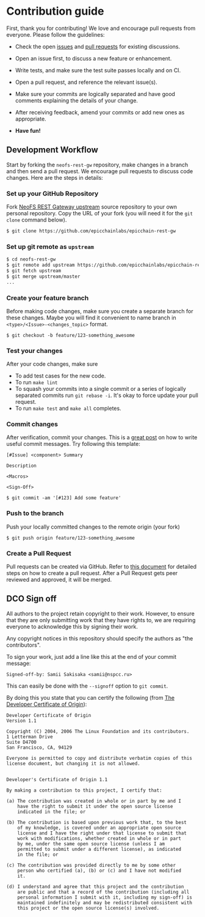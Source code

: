 # Contribution guide

First, thank you for contributing! We love and encourage pull requests from
everyone. Please follow the guidelines:

- Check the open [issues](https://github.com/epicchainlabs/epicchain-rest-gw/issues) and
  [pull requests](https://github.com/epicchainlabs/epicchain-rest-gw/pulls) for existing
  discussions.

- Open an issue first, to discuss a new feature or enhancement.

- Write tests, and make sure the test suite passes locally and on CI.

- Open a pull request, and reference the relevant issue(s).

- Make sure your commits are logically separated and have good comments
  explaining the details of your change.

- After receiving feedback, amend your commits or add new ones as
  appropriate.

- **Have fun!**

## Development Workflow

Start by forking the `neofs-rest-gw` repository, make changes in a branch and then
send a pull request. We encourage pull requests to discuss code changes. Here
are the steps in details:

### Set up your GitHub Repository
Fork [NeoFS REST Gateway upstream](https://github.com/epicchainlabs/epicchain-rest-gw/fork) source
repository to your own personal repository. Copy the URL of your fork (you will
need it for the `git clone` command below).

```sh
$ git clone https://github.com/epicchainlabs/epicchain-rest-gw
```

### Set up git remote as ``upstream``
```sh
$ cd neofs-rest-gw
$ git remote add upstream https://github.com/epicchainlabs/epicchain-rest-gw
$ git fetch upstream
$ git merge upstream/master
...
```

### Create your feature branch
Before making code changes, make sure you create a separate branch for these
changes. Maybe you will find it convenient to name branch in
`<type>/<Issue>-<changes_topic>` format.

```
$ git checkout -b feature/123-something_awesome
```

### Test your changes
After your code changes, make sure

- To add test cases for the new code.
- To run `make lint`
- To squash your commits into a single commit or a series of logically separated
  commits run `git rebase -i`. It's okay to force update your pull request.
- To run `make test` and `make all` completes.

### Commit changes
After verification, commit your changes. This is a [great
post](https://chris.beams.io/posts/git-commit/) on how to write useful commit
messages. Try following this template:

```
[#Issue] <component> Summary

Description

<Macros>

<Sign-Off>
```

```
$ git commit -am '[#123] Add some feature'
```

### Push to the branch
Push your locally committed changes to the remote origin (your fork)
```
$ git push origin feature/123-something_awesome
```

### Create a Pull Request
Pull requests can be created via GitHub. Refer to [this
document](https://help.github.com/articles/creating-a-pull-request/) for
detailed steps on how to create a pull request. After a Pull Request gets peer
reviewed and approved, it will be merged.

## DCO Sign off

All authors to the project retain copyright to their work. However, to ensure
that they are only submitting work that they have rights to, we are requiring
everyone to acknowledge this by signing their work.

Any copyright notices in this repository should specify the authors as "the
contributors".

To sign your work, just add a line like this at the end of your commit message:

```
Signed-off-by: Samii Sakisaka <samii@nspcc.ru>
```

This can easily be done with the `--signoff` option to `git commit`.

By doing this you state that you can certify the following (from [The Developer
Certificate of Origin](https://developercertificate.org/)):

```
Developer Certificate of Origin
Version 1.1

Copyright (C) 2004, 2006 The Linux Foundation and its contributors.
1 Letterman Drive
Suite D4700
San Francisco, CA, 94129

Everyone is permitted to copy and distribute verbatim copies of this
license document, but changing it is not allowed.


Developer's Certificate of Origin 1.1

By making a contribution to this project, I certify that:

(a) The contribution was created in whole or in part by me and I
    have the right to submit it under the open source license
    indicated in the file; or

(b) The contribution is based upon previous work that, to the best
    of my knowledge, is covered under an appropriate open source
    license and I have the right under that license to submit that
    work with modifications, whether created in whole or in part
    by me, under the same open source license (unless I am
    permitted to submit under a different license), as indicated
    in the file; or

(c) The contribution was provided directly to me by some other
    person who certified (a), (b) or (c) and I have not modified
    it.

(d) I understand and agree that this project and the contribution
    are public and that a record of the contribution (including all
    personal information I submit with it, including my sign-off) is
    maintained indefinitely and may be redistributed consistent with
    this project or the open source license(s) involved.
```
